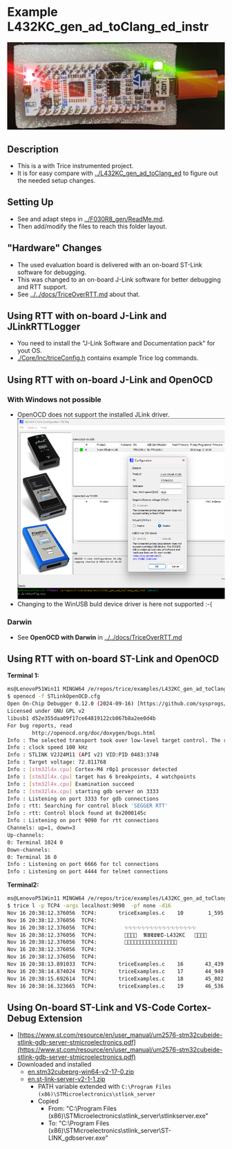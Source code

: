 # Example L432KC_gen_ad_toClang_ed_instr

![./Nucleo_STM32L432KC.jpg](./Nucleo_STM32L432KC.jpg)

## Description

- This is a with Trice instrumented project.
- It is for easy compare with  [../L432KC_gen_ad_toClang_ed](../L432KC_gen_ad_toClang_ed) to figure out the needed setup changes.

## Setting Up

- See and adapt steps in [../F030R8_gen/ReadMe.md](../F030R8_gen/ReadMe.md).
- Then add/modify the files to reach this folder layout.

## "Hardware" Changes

- The used evaluation board is delivered with an on-board ST-Link software for debugging.
- This was changed to an on-board J-Link software for better debugging and RTT support.
- See [../../docs/TriceOverRTT.md](../../docs/TriceOverRTT.md) about that.

## Using RTT with on-board J-Link and JLinkRTTLogger

- You need to install the "J-Link Software and Documentation pack" for yout OS.
- [./Core/Inc/triceConfig.h](./Core/Inc/triceConfig.h) contains example Trice log commands.

## Using RTT with on-board J-Link and OpenOCD

### With Windows not possible

- OpenOCD does not support the installed JLink driver.
![./JLinkConfig0.png](./JLinkConfig0.png)
- Changing to the WinUSB buld device driver is here not supported :-(

### Darwin

- See **OpenOCD with Darwin** in [../../docs/TriceOverRTT.md](../../docs/TriceOverRTT.md)

## Using RTT with on-board ST-Link and OpenOCD

**Terminal 1:**

```bash
ms@LenovoP51Win11 MINGW64 /e/repos/trice/examples/L432KC_gen_ad_toClang_ed_inst (devel)
$ openocd -f STLinkOpenOCD.cfg 
Open On-Chip Debugger 0.12.0 (2024-09-16) [https://github.com/sysprogs/openocd]
Licensed under GNU GPL v2
libusb1 d52e355daa09f17ce64819122cb067b8a2ee0d4b
For bug reports, read
        http://openocd.org/doc/doxygen/bugs.html
Info : The selected transport took over low-level target control. The results might differ compared to plain JTAG/SWD
Info : clock speed 100 kHz
Info : STLINK V2J24M11 (API v2) VID:PID 0483:374B
Info : Target voltage: 72.811768
Info : [stm32l4x.cpu] Cortex-M4 r0p1 processor detected
Info : [stm32l4x.cpu] target has 6 breakpoints, 4 watchpoints
Info : [stm32l4x.cpu] Examination succeed
Info : [stm32l4x.cpu] starting gdb server on 3333
Info : Listening on port 3333 for gdb connections
Info : rtt: Searching for control block 'SEGGER RTT'
Info : rtt: Control block found at 0x2000145c
Info : Listening on port 9090 for rtt connections
Channels: up=1, down=3
Up-channels:
0: Terminal 1024 0
Down-channels:
0: Terminal 16 0
Info : Listening on port 6666 for tcl connections
Info : Listening on port 4444 for telnet connections
```

**Terminal2:**

```bash
ms@LenovoP51Win11 MINGW64 /e/repos/trice/examples/L432KC_gen_ad_toClang_ed_inst (devel)
$ trice l -p TCP4 -args localhost:9090  -pf none -d16
Nov 16 20:38:12.376056  TCP4:       triceExamples.c    10        1_595  Hello! 👋🙂
Nov 16 20:38:12.376056  TCP4:
Nov 16 20:38:12.376056  TCP4:         ✨✨✨✨✨✨✨✨✨✨✨✨✨✨✨✨✨
Nov 16 20:38:12.376056  TCP4:         🎈🎈🎈🎈  𝕹𝖀𝕮𝕷𝕰𝕺-L432KC   🎈🎈🎈🎈
Nov 16 20:38:12.376056  TCP4:         🍃🍃🍃🍃🍃🍃🍃🍃🍃🍃🍃🍃🍃🍃🍃🍃🍃
Nov 16 20:38:12.376056  TCP4:
Nov 16 20:38:12.376056  TCP4:
Nov 16 20:38:13.891033  TCP4:       triceExamples.c    16       43_439 2.71828182845904523536 <- float number as string
Nov 16 20:38:14.874024  TCP4:       triceExamples.c    17       44_949 2.71828182845904509080 (double with more ciphers than precision)
Nov 16 20:38:15.692614  TCP4:       triceExamples.c    18       45_802 2.71828174591064453125 (float  with more ciphers than precision)
Nov 16 20:38:16.323665  TCP4:       triceExamples.c    19       46_536 2.718282 (default rounded float)
```

## Using On-board ST-Link and VS-Code Cortex-Debug Extension

- [https://www.st.com/resource/en/user_manual/um2576-stm32cubeide-stlink-gdb-server-stmicroelectronics.pdf](https://www.st.com/resource/en/user_manual/um2576-stm32cubeide-stlink-gdb-server-stmicroelectronics.pdf)
- Downloaded and installed
  - [en.stm32cubeprg-win64-v2-17-0.zip]()
  - [en.st-link-server-v2-1-1.zip]()
    - PATH variable extended with `C:\Program Files (x86)\STMicroelectronics\stlink_server`
    - Copied 
      - From: "C:\Program Files (x86)\STMicroelectronics\stlink_server\stlinkserver.exe"
      - To: "C:\Program Files (x86)\STMicroelectronics\stlink_server\ST-LINK_gdbserver.exe"


